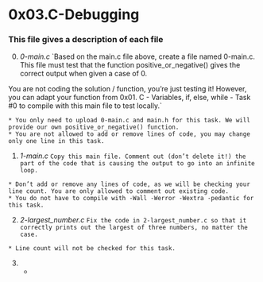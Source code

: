 # **0x03.C-Debugging**

### **This file gives a description of each file**

0. *0-main.c*
`Based on the main.c file above, create a file named 0-main.c. This file must test that the function positive_or_negative() gives the correct output when given a case of 0.

You are not coding the solution / function, you’re just testing it! However, you can adapt your function from 0x01. C - Variables, if, else, while - Task #0 to compile with this main file to test locally.`
~~~~
* You only need to upload 0-main.c and main.h for this task. We will provide our own positive_or_negative() function.
* You are not allowed to add or remove lines of code, you may change only one line in this task.
~~~~

1. *1-main.c*
`Copy this main file. Comment out (don’t delete it!) the part of the code that is causing the output to go into an infinite loop.`
~~~~
* Don’t add or remove any lines of code, as we will be checking your line count. You are only allowed to comment out existing code.
* You do not have to compile with -Wall -Werror -Wextra -pedantic for this task.
~~~~
 
2. *2-largest_number.c*
`Fix the code in 2-largest_number.c so that it correctly prints out the largest of three numbers, no matter the case.`
~~~~
* Line count will not be checked for this task.
~~~~

3. *
